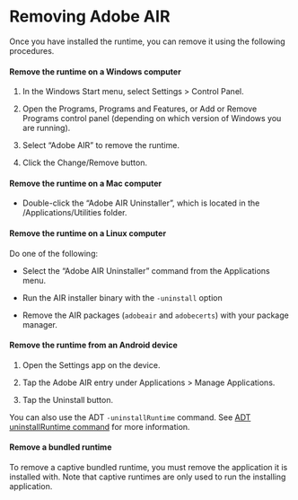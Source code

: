 # Removing Adobe AIR

<div>

Once you have installed the runtime, you can remove it using the following
procedures.

<div>

#### Remove the runtime on a Windows computer

1.  In the Windows Start menu, select Settings \> Control Panel.

2.  Open the Programs, Programs and Features, or Add or Remove Programs control
    panel (depending on which version of Windows you are running).

3.  Select “Adobe AIR” to remove the runtime.

4.  Click the Change/Remove button.

</div>

<div>

#### Remove the runtime on a Mac computer

- Double-click the “Adobe AIR Uninstaller”, which is located in the
  /Applications/Utilities folder.

</div>

<div>

#### Remove the runtime on a Linux computer

Do one of the following:

- Select the “Adobe AIR Uninstaller” command from the Applications menu.

- Run the AIR installer binary with the `-uninstall` option

- Remove the AIR packages (`adobeair` and `adobecerts`) with your package
  manager.

</div>

<div>

#### Remove the runtime from an Android device

1.  Open the Settings app on the device.

2.  Tap the Adobe AIR entry under Applications \> Manage Applications.

3.  Tap the Uninstall button.

You can also use the ADT `-uninstallRuntime` command. See
[ADT uninstallRuntime command](WS901d38e593cd1bac1e63e3d128fc240122-7ff4.html)
for more information.

</div>

<div>

#### Remove a bundled runtime

To remove a captive bundled runtime, you must remove the application it is
installed with. Note that captive runtimes are only used to run the installing
application.

</div>

</div>

<div>

<div>



</div>

</div>
